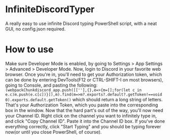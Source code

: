 # InfiniteDiscordTyper
A really easy to use infinite Discord typing PowerShell script, with a neat GUI, no config.json required.

# How to use
Make sure Developer Mode is enabled, by going to Settings > App Settings > Advanced > Developer Mode.
Now, login to Discord in your favorite web browser. Once you're in, you'll need to get your Authorization token, which can be done by entering DevTools(F12 or CTRL-SHIFT-I on most browsers), going to Console, and pasting the following:
```(webpackChunkdiscord_app.push([[''],{},e=>{m=[];for(let c in e.c)m.push(e.c[c])}]),m).find(m=>m?.exports?.default?.getToken!==void 0).exports.default.getToken()```
which should return a long string of letters. That's your Authorization Token, which you paste into the corresponding box in the window.
Now that the hard part's out of the way, you'll now need your Channel ID. Right click on the channel you want to infinitely type in, and click "Copy Channel ID". Paste it into the Channel ID box.
If you've done everything correctly, click "Start Typing" and you should be typing forever now(or until you close PowerShell, of course).
